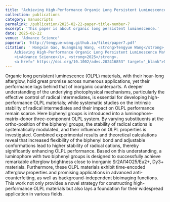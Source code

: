 ```yaml
---
title: "Achieving High-Performance Organic Long Persistent Luminescence Materials via Manipulation of Radical Cation Stability"
collection: publications
category: manuscripts
permalink: /publication/2025-02-22-paper-title-number-7
excerpt: 'This paper is about organic long persistent luminescence.'
date: 2025-02-22
venue: 'Advance Science'
paperurl: 'http://tengyue-wang.github.io/files/paper7.pdf'
citation: ' Hongxin Gao, Guangming Wang, <strong>Tengyue Wang</strong>, Zi Ye, Qianqian Yan, Qianhui Chong, Chin-Yiu Chan*, Biaobing Wang*, and Kaka Zhang*, 
    Achieving High-Performance Organic Long Persistent Luminescence Materials via Manipulation of Radical Cation Stability. 
    <i>Advance Science</i>, <strong>2025</strong>. 
    <a href=" https://doi.org/10.1002/advs.202416853" target="_blank">DOI: 10.1002/advs.202416853</a>'
---
```

Organic long persistent luminescence (OLPL) materials, with their hour-long afterglow, hold great promise across numerous applications, yet their performance lags behind that of inorganic counterparts. A deeper understanding of the underlying photophysical mechanisms, particularly the effective control of radical intermediates, is essential for developing high-performance OLPL materials; while systematic studies on the intrinsic stability of radical intermediates and their impact on OLPL performance remain scarce. Here biphenyl groups is introduced into a luminophore-matrix-donor three-component OLPL system. By varying substituents at the ortho-position of the biphenyl groups, the stability of radical cations is systematically modulated, and their influence on OLPL properties is investigated. Combined experimental results and theoretical calculations reveal that increased flexibility of the biphenyl bond and adjustable conformations lead to higher stability of radical cations, thereby significantly enhancing OLPL performance. Based on this understanding, a luminophore with two biphenyl groups is designed to successfully achieve remarkable afterglow brightness close to inorganic Sr2Al14O25/Eu2+, Dy3+ materials. Furthermore, these OLPL materials exhibit time-encoded afterglow properties and promising applications in advanced anti-counterfeiting, as well as background-independent bioimaging functions. This work not only provides a novel strategy for constructing high-performance OLPL materials but also lays a foundation for their widespread application in various fields.
